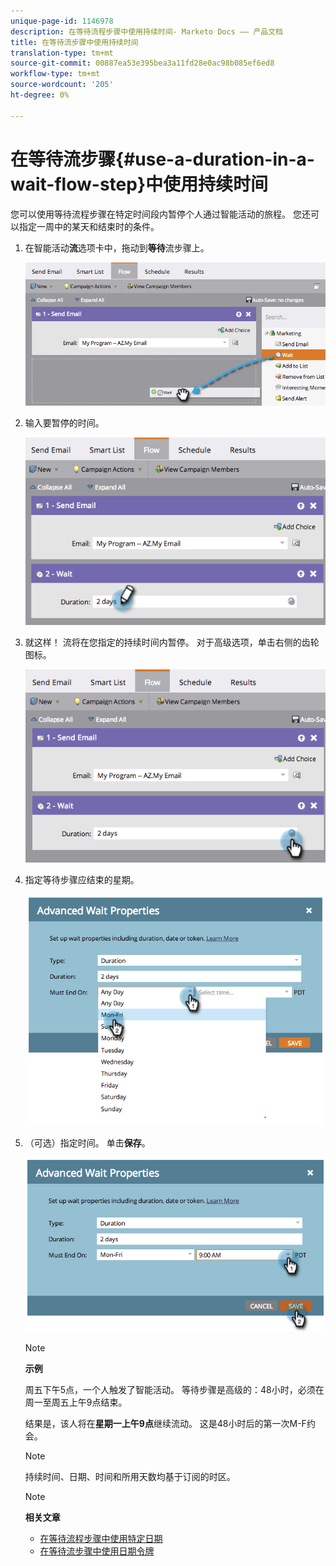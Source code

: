 ```yaml
---
unique-page-id: 1146978
description: 在等待流程步骤中使用持续时间- Marketo Docs —— 产品文档
title: 在等待流步骤中使用持续时间
translation-type: tm+mt
source-git-commit: 00887ea53e395bea3a11fd28e0ac98b085ef6ed8
workflow-type: tm+mt
source-wordcount: '205'
ht-degree: 0%

---
```



# 在等待流步骤{#use-a-duration-in-a-wait-flow-step}中使用持续时间

您可以使用等待流程步骤在特定时间段内暂停个人通过智能活动的旅程。 您还可以指定一周中的某天和结束时的条件。

1. 在智能活动&#x200B;**流**&#x200B;选项卡中，拖动到&#x200B;**等待**&#x200B;流步骤上。

   ![](assets/image2014-9-22-11-3a53-3a57.png)

1. 输入要暂停的时间。

   ![](assets/image2014-9-22-11-3a54-3a0.png)

1. 就这样！ 流将在您指定的持续时间内暂停。 对于高级选项，单击右侧的齿轮图标。

   ![](assets/image2014-9-22-11-3a54-3a7.png)

1. 指定等待步骤应结束的星期。

   ![](assets/image2014-9-22-11-3a54-3a10.png)

1. （可选）指定时间。 单击&#x200B;**保存**。

   ![](assets/image2014-9-22-11-3a54-3a35.png)

   >[!NOTE]
   >
   >**示例**
   >
   >
   >周五下午5点，一个人触发了智能活动。 等待步骤是高级的：48小时，必须在周一至周五上午9点结束。
   >
   >
   >结果是，该人将在&#x200B;**星期一上午9点**&#x200B;继续流动。 这是48小时后的第一次M-F约会。

   >[!NOTE]
   >
   >持续时间、日期、时间和所用天数均基于订阅的时区。

   >[!NOTE]
   >
   >**相关文章**
   >
   >    
   >    
   >    * [在等待流程步骤中使用特定日期](use-a-specific-date-in-a-wait-flow-step.md)
   >    * [在等待流步骤中使用日期令牌](use-a-date-token-in-a-wait-flow-step.md)



